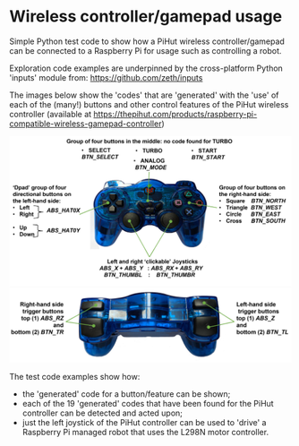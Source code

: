 # Wireless controller/gamepad usage
Simple Python test code to show how a PiHut wireless controller/gamepad can be connected to a Raspberry Pi for usage such as controlling a robot.

Exploration code examples are underpinned by the cross-platform Python 'inputs' module from:
 https://github.com/zeth/inputs

The images below show the 'codes' that are 'generated' with the 'use' of each of the (many!) buttons and other control features of the PiHut wireless controller (available at https://thepihut.com/products/raspberry-pi-compatible-wireless-gamepad-controller)

![PiHut controller top](images/PiHut_controller_button_code_annotated_top_view.jpg)
![PiHut controller back](images/PiHut_controller_button_code_annotated_back_view.jpg)

The test code examples show how:
- the 'generated' code for a button/feature can be shown;
- each of the 19 'generated' codes that have been found for the PiHut controller can be detected and acted upon;
- just the left joystick of the PiHut controller can be used to 'drive' a Raspberry Pi managed robot that uses the L298N motor controller.